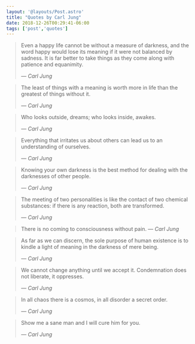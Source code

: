 ```yaml
---
layout: '@layouts/Post.astro'
title: "Quotes by Carl Jung"
date: 2018-12-26T00:29:41-06:00
tags: ['post','quotes']
---
```


>Even a happy life cannot be without a measure of darkness, and the word happy would lose its meaning if it were not balanced by sadness. It is far better to take things as they come along with patience and equanimity.
>
> &mdash; <cite>Carl Jung</cite>

>The least of things with a meaning is worth more in life than the greatest of things without it.
>
> &mdash; <cite>Carl Jung</cite>

>Who looks outside, dreams; who looks inside, awakes.
>
> &mdash; <cite>Carl Jung</cite>

>Everything that irritates us about others can lead us to an understanding of ourselves.
>
> &mdash; <cite>Carl Jung</cite>

>Knowing your own darkness is the best method for dealing with the darknesses of other people.
>
> &mdash; <cite>Carl Jung</cite>

>The meeting of two personalities is like the contact of two chemical substances: if there is any reaction, both are transformed.
>
> &mdash; <cite>Carl Jung</cite>

>There is no coming to consciousness without pain.
> &mdash; <cite>Carl Jung</cite>

>As far as we can discern, the sole purpose of human existence is to kindle a light of meaning in the darkness of mere being.
>
> &mdash; <cite>Carl Jung</cite>

>We cannot change anything until we accept it. Condemnation does not liberate, it oppresses.
>
> &mdash; <cite>Carl Jung</cite>

>In all chaos there is a cosmos, in all disorder a secret order.
>
> &mdash; <cite>Carl Jung</cite>

>Show me a sane man and I will cure him for you.
>
> &mdash; <cite>Carl Jung</cite>
